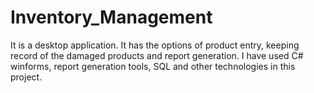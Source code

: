 # Inventory_Management

It is a desktop application. It has the options of product entry, keeping record of the damaged products and report generation. I have used C# winforms, report generation tools, SQL and other technologies in this project.

